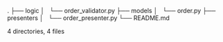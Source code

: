 .
├── logic
│   └── order_validator.py
├── models
│   └── order.py
├── presenters
│   └── order_presenter.py
└── README.md

4 directories, 4 files
